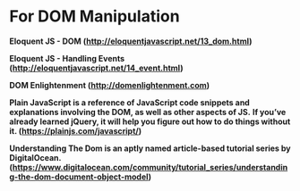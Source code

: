 # For DOM Manipulation
**Eloquent JS - DOM (http://eloquentjavascript.net/13_dom.html)**

**Eloquent JS - Handling Events (http://eloquentjavascript.net/14_event.html)**

**DOM Enlightenment (http://domenlightenment.com)**

**Plain JavaScript is a reference of JavaScript code snippets and explanations involving the DOM, as well as other aspects of JS.**
**If you’ve already learned jQuery, it will help you figure out how to do things without it. (https://plainjs.com/javascript/)**

**Understanding The Dom is an aptly named article-based tutorial series by DigitalOcean.**
**(https://www.digitalocean.com/community/tutorial_series/understanding-the-dom-document-object-model)**